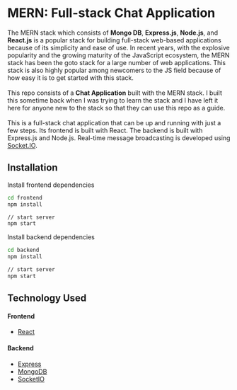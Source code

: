 # MERN: Full-stack Chat Application


The MERN stack which consists of **Mongo DB**, **Express.js**, **Node.js**, and **React.js** is a popular stack for building full-stack web-based applications because of its simplicity and ease of use. In recent years, with the explosive popularity and the growing maturity of the JavaScript ecosystem, the MERN stack has been the goto stack for a large number of web applications. This stack is also highly popular among newcomers to the JS field because of how easy it is to get started with this stack.
<br/><br/>
This repo consists of a **Chat Application** built with the MERN stack. I built this sometime back when I was trying to learn the stack and I have left it here for anyone new to the stack so that they can use this repo as a guide.
<br/><br/>
This is a full-stack chat application that can be up and running with just a few steps. 
Its frontend is built with React.
The backend is built with Express.js and Node.js.
Real-time message broadcasting is developed using [Socket.IO](https://socket.io/).

## Installation

Install frontend dependencies

```bash
cd frontend
npm install

// start server
npm start
```

Install backend dependencies

```bash
cd backend
npm install

// start server
npm start
```

## Technology Used

#### Frontend

- [React](https://reactjs.org/)

#### Backend

- [Express](https://reactjs.org/)
- [MongoDB](https://www.mongodb.com/)
- [SocketIO](https://socket.io/)
